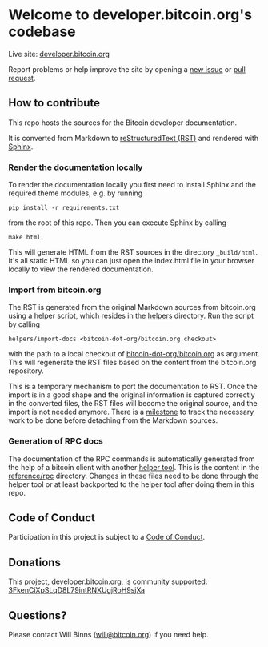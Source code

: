 # Welcome to developer.bitcoin.org's codebase

Live site: [developer.bitcoin.org](https://developer.bitcoin.org)

Report problems or help improve the site by opening a [new
issue](https://github.com/bitcoin-dot-org/developer.bitcoin.org/issues) or [pull
request](https://github.com/bitcoin-dot-org/developer.bitcoin.org/compare).

## How to contribute

This repo hosts the sources for the Bitcoin developer documentation.

It is converted from Markdown to [reStructuredText
(RST)](http://docutils.sourceforge.net/rst.html) and rendered with
[Sphinx](http://www.sphinx-doc.org).

### Render the documentation locally

To render the documentation locally you first need to install Sphinx and the
required theme modules, e.g. by running

    pip install -r requirements.txt

from the root of this repo. Then you can execute Sphinx by calling

    make html

This will generate HTML from the RST sources in the directory `_build/html`.
It's all static HTML so you can just open the index.html file in your browser
locally to view the rendered documentation.

### Import from bitcoin.org

The RST is generated from the original Markdown sources from bitcoin.org using a
helper script, which resides in the [helpers](helpers) directory. Run the script
by calling

    helpers/import-docs <bitcoin-dot-org/bitcoin.org checkout>

with the path to a local checkout of
[bitcoin-dot-org/bitcoin.org](https://github.com/bitcoin-dot-org/bitcoin.org) as
argument. This will regenerate the RST files based on the content from the
bitcoin.org repository.

This is a temporary mechanism to port the documentation to RST. Once the import
is in a good shape and the original information is captured correctly in the
converted files, the RST files will become the original source, and the import
is not needed anymore. There is a
[milestone](https://github.com/bitcoin-documentation/website/milestone/1) to
track the necessary work to be done before detaching from the Markdown sources.

### Generation of RPC docs

The documentation of the RPC commands is automatically generated from the help
of a bitcoin client with another [helper
tool](https://github.com/cornelius/rpc-docs-helper). This is the content in the
[reference/rpc](reference/rpc) directory. Changes in these files need to be done
through the helper tool or at least backported to the helper tool after doing
them in this repo.

## Code of Conduct

Participation in this project is subject to a [Code of
Conduct](https://github.com/bitcoin-dot-org/developer.bitcoin.org/blob/master/CODE_OF_CONDUCT.md).

## Donations

This project, developer.bitcoin.org, is community supported:
[3FkenCiXpSLqD8L79intRNXUgjRoH9sjXa](bitcoin:3FkenCiXpSLqD8L79intRNXUgjRoH9sjXa)

## Questions?

Please contact Will Binns ([will@bitcoin.org](mailto:will@bitcoin.org)) if you
need help.
